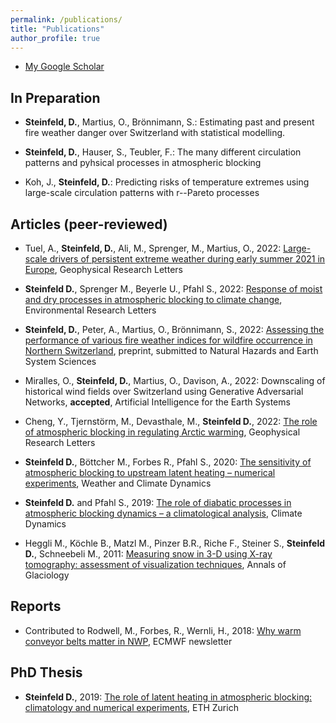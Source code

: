 ```yaml
---
permalink: /publications/
title: "Publications"
author_profile: true
---
```



- [My Google Scholar](https://scholar.google.com/citations?user=iyS5s0wAAAAJ&hl=de&oi=ao)

In Preparation
-----------------

- **Steinfeld, D.**, Martius, O., Brönnimann, S.: Estimating past and present fire weather danger over Switzerland with statistical modelling.

- **Steinfeld, D.**, Hauser, S., Teubler, F.: The many different circulation patterns and pyhsical processes in atmospheric blocking

- Koh, J., **Steinfeld, D.**: Predicting risks of temperature extremes using large-scale circulation patterns with r--Pareto processes

Articles (peer-reviewed)
-----------------------

- Tuel, A., **Steinfeld, D.**, Ali, M., Sprenger, M., Martius, O., 2022: [Large-scale drivers of persistent extreme weather during early summer 2021 in Europe](https://doi.org/10.1029/2022GL099624), Geophysical Research Letters

- **Steinfeld D.**, Sprenger M., Beyerle U., Pfahl S., 2022: [Response of moist and dry processes in atmospheric blocking to climate change](https://doi.org/10.1088/1748-9326/ac81af), Environmental Research Letters

- **Steinfeld, D.**, Peter, A., Martius, O., Brönnimann, S., 2022: [Assessing the performance of various fire weather indices for wildfire occurrence in Northern Switzerland](https://doi.org/10.5194/egusphere-2022-92), preprint, submitted to Natural Hazards and Earth System Sciences

- Miralles, O., **Steinfeld, D.**, Martius, O., Davison, A., 2022: Downscaling of historical wind fields over Switzerland using Generative Adversarial Networks, **accepted**, Artificial Intelligence for the Earth Systems

- Cheng, Y., Tjernstörm, M., Devasthale, M., **Steinfeld D.**, 2022: [The role of atmospheric blocking in regulating Arctic warming](https://doi.org/10.1029/2022GL097899), Geophysical Research Letters

- **Steinfeld D.**, Böttcher M., Forbes R., Pfahl S., 2020: [The sensitivity of atmospheric blocking to upstream latent heating – numerical experiments](https://wcd.copernicus.org/articles/1/405/2020/wcd-1-405-2020.html), Weather and Climate Dynamics

- **Steinfeld D.** and Pfahl S., 2019: [The role of diabatic processes in atmospheric blocking dynamics – a climatological analysis](https://link.springer.com/article/10.1007%2Fs00382-019-04919-6), Climate Dynamics

- Heggli M., Köchle B., Matzl M., Pinzer B.R., Riche F., Steiner S., **Steinfeld D.**, Schneebeli M., 2011: [Measuring snow in 3-D using X-ray tomography: assessment of visualization techniques](https://doi.org/10.3189/172756411797252202), Annals of Glaciology

Reports
----------

- Contributed to Rodwell, M., Forbes, R., Wernli, H., 2018: [Why warm conveyor belts matter in NWP](https://www.ecmwf.int/node/18203), ECMWF newsletter

PhD Thesis
------------

- **Steinfeld D.**, 2019: [The role of latent heating in atmospheric blocking: climatology and numerical experiments](https://www.research-collection.ethz.ch/handle/20.500.11850/380041), ETH Zurich
